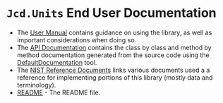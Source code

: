 ﻿# `Jcd.Units` End User Documentation

- The [User Manual](./user/) contains guidance on using the library, as well as important considerations when
  doing so.
- The [API Documentation](./api/) contains the class by class and method by method documentation generated
  from the source code using the [DefaultDocumentation](https://github.com/Doraku/DefaultDocumentation) tool.
- The [NIST Reference Documents](./nist/) links various documents used a a reference for implementing portions of
  this library (mostly data and terminology).
- [README](README) - The README file.